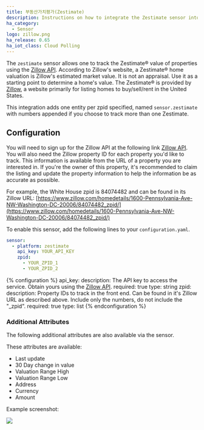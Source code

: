 ```yaml
---
title: 부동산가치평가(Zestimate)
description: Instructions on how to integrate the Zestimate sensor into Home Assistant.
ha_category:
  - Sensor
logo: zillow.png
ha_release: 0.65
ha_iot_class: Cloud Polling
---
```


The `zestimate` sensor allows one to track the Zestimate® value of properties using the [Zillow API](https://www.zillow.com/howto/api/APIOverview.htm). According to Zillow's website, a Zestimate® home valuation is Zillow's estimated market value. It is not an appraisal. Use it as a starting point to determine a home's value. The Zestimate® is provided by [Zillow](https://www.zillow.com), a website primarily for listing homes to buy/sell/rent in the United States.

This integration adds one entity per zpid specified, named `sensor.zestimate` with numbers appended if you choose to track more than one Zestimate.

## Configuration

You will need to sign up for the Zillow API at the following link [Zillow API](https://www.zillow.com/howto/api/APIOverview.htm). You will also need the Zillow property ID for each property you'd like to track. This information is available from the URL of a property you are interested in. If you're the owner of this property, it's recommended to claim the listing and update the property information to help the information be as accurate as possible.

For example, the White House zpid is 84074482 and can be found in its Zillow URL: [https://www.zillow.com/homedetails/1600-Pennsylvania-Ave-NW-Washington-DC-20006/84074482_zpid/](https://www.zillow.com/homedetails/1600-Pennsylvania-Ave-NW-Washington-DC-20006/84074482_zpid/)

To enable this sensor, add the following lines to your `configuration.yaml`.

```yaml
sensor:
  - platform: zestimate
    api_key: YOUR_API_KEY
    zpid:
      - YOUR_ZPID_1
      - YOUR_ZPID_2
```

{% configuration %}
api_key:
  description: The API key to access the service. Obtain yours using the [Zillow API](https://www.zillow.com/howto/api/APIOverview.htm).
  required: true
  type: string
zpid:
  description: Property IDs to track in the front end. Can be found in it's Zillow URL as described above. Include only the numbers, do not include the "_zpid".
  required: true
  type: list
{% endconfiguration %}

### Additional Attributes

The following additional attributes are also available via the sensor.

These attributes are available:

- Last update
- 30 Day change in value
- Valuation Range High
- Valuation Range Low
- Address
- Currency
- Amount

Example screenshot:

<img src="/images/integrations/zestimate/zestimateexample.png" />

